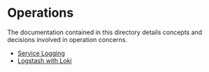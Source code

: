 Operations
==========


The documentation contained in this directory details concepts and decisions involved in operation concerns.


* [Service Logging](./service-logging.md)
* [Logstash with Loki](./logstash-with-loki.md)


